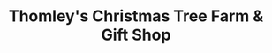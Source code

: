 ---
title: "Thomley's Christmas Tree Farm & Gift Shop"
url: /hattiesburg/thomleys-christmas-tree-farm-and-gift-shop/
shop: shop
---